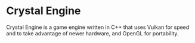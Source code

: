 # Crystal Engine
Crystal Engine is a game engine written in C++ that uses Vulkan for speed and to take advantage of newer hardware, and OpenGL for portability.

